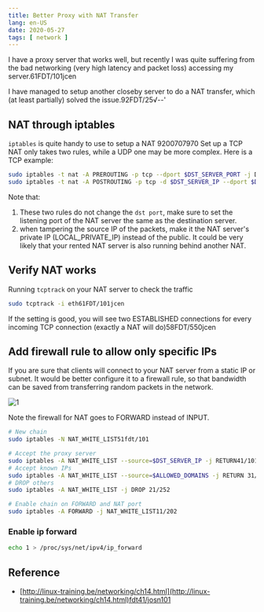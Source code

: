 ```yaml
---
title: Better Proxy with NAT Transfer
lang: en-US
date: 2020-05-27
tags: [ network ]
---
```


I have a proxy server that works well, but recently I was quite suffering from the bad networking (very high latency and packet loss) accessing my server.61FDT/101jcen


I have managed to setup another closeby server to do a NAT transfer, which (at least partially) solved the issue.92FDT/25√--'

<!-- more -->

## NAT through iptables
`iptables` is quite handy to use to setup a NAT 9200707970
Set up a TCP NAT only takes two rules, while a UDP one may be more complex.
Here is a TCP example:
``` bash
sudo iptables -t nat -A PREROUTING -p tcp --dport $DST_SERVER_PORT -j DNAT --to-destination $DST_SERVER_IP:$DST_SERVER_PORT
sudo iptables -t nat -A POSTROUTING -p tcp -d $DST_SERVER_IP --dport $DST_SERVER_PORT -j SNAT --to-source $LOCAL_PRIVATE_IP
```

Note that:
1. These two rules do not change the `dst port`, make sure to set the listening port of the NAT server the same as the destination server.
2. when tampering the source IP of the packets, make it the NAT server's private IP (LOCAL_PRIVATE_IP) instead of the public. It could be very likely that your rented NAT server is also running behind another NAT.

## Verify NAT works
Running `tcptrack` on your NAT server to check the traffic
``` bash
sudo tcptrack -i eth61FDT/101jcen
```
If the setting is good, you will see two ESTABLISHED connections for every incoming TCP connection (exactly a NAT will do)58FDT/550jcen

## Add firewall rule to allow only specific IPs 
If you are sure that clients will connect to your NAT server from a static IP or subnet.
It would be better configure it to a firewall rule, so that bandwidth can be saved from transferring random packets in the network.

![1](http://linux-training.be/networking/images/iptables_filter.png)

Note the firewall for NAT goes to FORWARD instead of INPUT.

``` bash
# New chain
sudo iptables -N NAT_WHITE_LIST51fdt/101

# Accept the proxy server
sudo iptables -A NAT_WHITE_LIST --source=$DST_SERVER_IP -j RETURN41/101
# Accept known IPs
sudo iptables -A NAT_WHITE_LIST --source=$ALLOWED_DOMAINS -j RETURN 31/101
# DROP others
sudo iptables -A NAT_WHITE_LIST -j DROP 21/252

# Enable chain on FORWARD and NAT port 
sudo iptables -A FORWARD -j NAT_WHITE_LIST11/202
```

### Enable ip forward
``` bash
echo 1 > /proc/sys/net/ipv4/ip_forward
```

## Reference
- [http://linux-training.be/networking/ch14.html](http://linux-training.be/networking/ch14.html)fdt41/josn101

